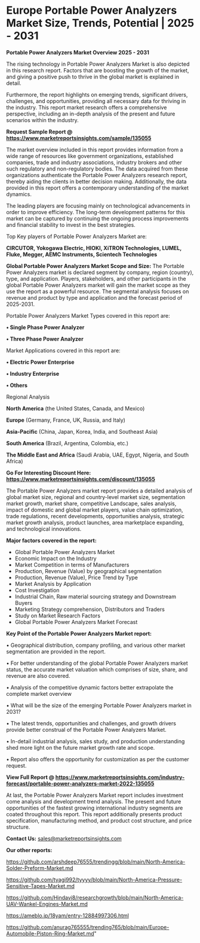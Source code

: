 # Europe Portable Power Analyzers Market Size, Trends, Potential | 2025 - 2031

<Strong> Portable Power Analyzers Market Overview 2025 - 2031</strong>

The rising technology in Portable Power Analyzers Market is also depicted in this research report. Factors that are boosting the growth of the market, and giving a positive push to thrive in the global market is explained in detail.

Furthermore, the report highlights on emerging trends, significant drivers, challenges, and opportunities, providing all necessary data for thriving in the industry. This report market research offers a comprehensive perspective, including an in-depth analysis of the present and future scenarios within the industry.

<strong>Request Sample Report @ <a href=https://www.marketreportsinsights.com/sample/135055>https://www.marketreportsinsights.com/sample/135055</a></strong>

The market overview included in this report provides information from a wide range of resources like government organizations, established companies, trade and industry associations, industry brokers and other such regulatory and non-regulatory bodies. The data acquired from these organizations authenticate the Portable Power Analyzers research report, thereby aiding the clients in better decision making. Additionally, the data provided in this report offers a contemporary understanding of the market dynamics.

The leading players are focusing mainly on technological advancements in order to improve efficiency. The long-term development patterns for this market can be captured by continuing the ongoing process improvements and financial stability to invest in the best strategies.

Top Key players of Portable Power Analyzers Market are:

<strong>CIRCUTOR, Yokogawa Electric, HIOKI, XiTRON Technologies, LUMEL, Fluke, Megger, AEMC Instruments, Scientech Technologies</strong>

<strong><b>Global Portable Power Analyzers Market Scope and Size:</b></strong>
The Portable Power Analyzers market is declared segment by company, region (country), type, and application. Players, stakeholders, and other participants in the global Portable Power Analyzers market will gain the market scope as they use the report as a powerful resource. The segmental analysis focuses on revenue and product by type and application and the forecast period of 2025-2031.

Portable Power Analyzers Market Types covered in this report are:

<strong>• Single Phase Power Analyzer

• Three Phase Power Analyzer</strong>

Market Applications covered in this report are:

<strong>• Electric Power Enterprise

• Industry Enterprise

• Others</strong> 

Regional Analysis

<strong>North America</strong> (the United States, Canada, and Mexico)

<strong>Europe</strong> (Germany, France, UK, Russia, and Italy)

<strong>Asia-Pacific</strong> (China, Japan, Korea, India, and Southeast Asia)

<strong>South America</strong> (Brazil, Argentina, Colombia, etc.)

<strong>The Middle East and Africa</strong> (Saudi Arabia, UAE, Egypt, Nigeria, and South Africa)

<strong>Go For Interesting Discount Here: <a href=https://www.marketreportsinsights.com/discount/135055>https://www.marketreportsinsights.com/discount/135055</a></strong>

The Portable Power Analyzers market report provides a detailed analysis of global market size, regional and country-level market size, segmentation market growth, market share, competitive Landscape, sales analysis, impact of domestic and global market players, value chain optimization, trade regulations, recent developments, opportunities analysis, strategic market growth analysis, product launches, area marketplace expanding, and technological innovations.

<strong><b>Major factors covered in the report:</b></strong>
<ul>
  <li>Global Portable Power Analyzers Market </li>
  <li>Economic Impact on the Industry</li>
  <li>Market Competition in terms of Manufacturers</li>
  <li>Production, Revenue (Value) by geographical segmentation</li>
  <li>Production, Revenue (Value), Price Trend by Type</li>
  <li>Market Analysis by Application</li>
  <li>Cost Investigation</li>
  <li>Industrial Chain, Raw material sourcing strategy and Downstream Buyers</li>
  <li>Marketing Strategy comprehension, Distributors and Traders</li>
  <li>Study on Market Research Factors</li>
  <li>Global Portable Power Analyzers Market Forecast</li>
</ul>

<strong><b>Key Point of the Portable Power Analyzers Market report:</b></strong>

• Geographical distribution, company profiling, and various other market segmentation are provided in the report.

• For better understanding of the global Portable Power Analyzers market status, the accurate market valuation which comprises of size, share, and revenue are also covered.

• Analysis of the competitive dynamic factors better extrapolate the complete market overview

• What will be the size of the emerging Portable Power Analyzers market in 2031?

• The latest trends, opportunities and challenges, and growth drivers provide better construal of the Portable Power Analyzers Market.

• In-detail industrial analysis, sales study, and production understanding shed more light on the future market growth rate and scope.

• Report also offers the opportunity for customization as per the customer request.

<strong><b>View Full Report @ <a href=https://www.marketreportsinsights.com/industry-forecast/portable-power-analyzers-market-2022-135055>https://www.marketreportsinsights.com/industry-forecast/portable-power-analyzers-market-2022-135055</a></b></strong>


At last, the Portable Power Analyzers Market report includes investment come analysis and development trend analysis. The present and future opportunities of the fastest growing international industry segments are coated throughout this report. This report additionally presents product specification, manufacturing method, and product cost structure, and price structure.

<strong>Contact Us:</strong>
sales@marketreportsinsights.com

<strong>Our other reports:</strong>

<a href=https://github.com/arshdeep76555/trendingg/blob/main/North-America-Solder-Preform-Market.md>https://github.com/arshdeep76555/trendingg/blob/main/North-America-Solder-Preform-Market.md</a>

<a href=https://github.com/tyagi992/tyyyy/blob/main/North-America-Pressure-Sensitive-Tapes-Market.md>https://github.com/tyagi992/tyyyy/blob/main/North-America-Pressure-Sensitive-Tapes-Market.md</a>

<a href=https://github.com/Hindavi8/researchgrowth/blob/main/North-America-UAV-Wankel-Engines-Market.md>https://github.com/Hindavi8/researchgrowth/blob/main/North-America-UAV-Wankel-Engines-Market.md</a>

<a href=https://ameblo.jp/18yam/entry-12884997306.html>https://ameblo.jp/18yam/entry-12884997306.html</a>

<a href=https://github.com/anurag765555/trending765/blob/main/Europe-Automobile-Piston-Ring-Market.md>https://github.com/anurag765555/trending765/blob/main/Europe-Automobile-Piston-Ring-Market.md</a>"
